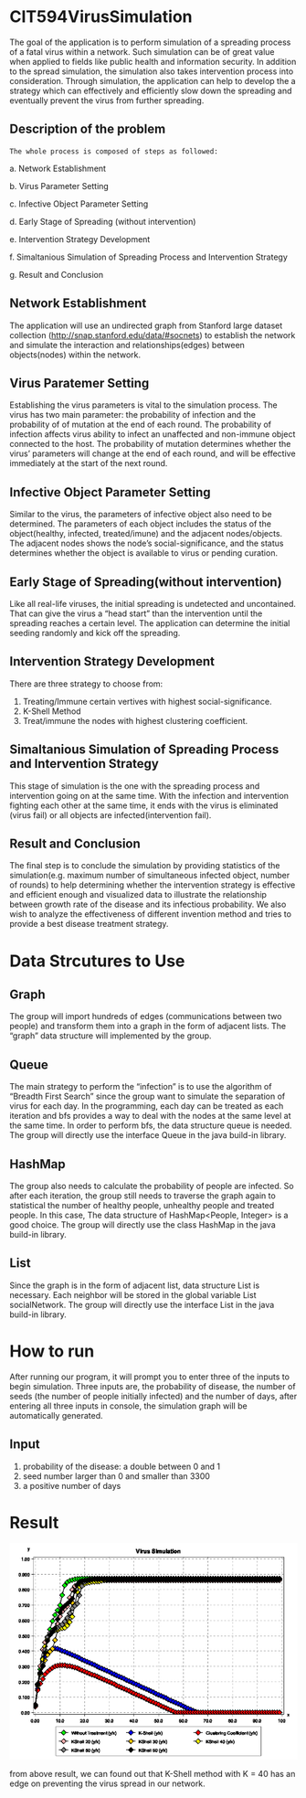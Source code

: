 # CIT594VirusSimulation

The goal of the application is to perform simulation of a spreading process of a fatal virus within a network.  Such simulation can be of great value when applied to fields like public health and information security.
In addition to the spread simulation, the simulation also takes intervention process into consideration. Through simulation, the application can help to develop the a strategy which can effectively and efficiently slow down the spreading and eventually prevent the virus from further spreading.

## Description of the problem
	The whole process is composed of steps as followed:
a.	Network Establishment

b.	Virus Parameter Setting

c.	Infective Object Parameter Setting

d.	Early Stage of Spreading (without intervention)

e.	Intervention Strategy Development

f.	Simaltanious Simulation of Spreading Process and Intervention Strategy

g.	Result and Conclusion

## Network Establishment
The application will use an undirected graph from Stanford large dataset collection (http://snap.stanford.edu/data/#socnets) to establish the network and simulate the interaction and relationships(edges) between objects(nodes) within the network.

## Virus Paratemer Setting
Establishing the virus parameters is vital to the simulation process. The virus has two main parameter: the probability of infection and the probability of of mutation at the end of each round. The probability of infection affects virus ability to infect an unaffected and non-immune object connected to the host. The probability of mutation determines whether the virus’ parameters will change at the end of each round, and will be effective immediately at the start of the next round.

## Infective Object Parameter Setting
Similar to the virus, the parameters of infective object also need to be determined. The parameters of each object includes the status of the object(healthy, infected, treated/imune) and the adjacent nodes/objects. The adjacent nodes shows the node’s social-significance, and the status determines whether the object is available to virus or pending curation.
## Early Stage of Spreading(without intervention)
Like all real-life viruses, the initial spreading is undetected and uncontained. That can give the virus a “head start” than the intervention until the spreading reaches a certain level. The application can determine the initial seeding randomly and kick off the spreading.
## Intervention Strategy Development
There are three strategy to choose from: 
1.	Treating/Immune certain vertives with highest social-significance.
2.	K-Shell Method
3.	Treat/immune the nodes with highest clustering coefficient.

## Simaltanious Simulation of Spreading Process and Intervention Strategy
This stage of simulation is the one with the spreading process and intervention going on at the same time. With the infection and intervention fighting each other at the same time, it ends with the virus is eliminated (virus fail) or all objects are infected(intervention fail).
## Result and  Conclusion
The final step is to conclude the simulation by providing statistics of the simulation(e.g. maximum number of simultaneous infected object, number of rounds) to help determining whether the intervention strategy is effective and efficient enough and visualized data to illustrate the relationship between growth rate of the disease and its infectious probability. We also wish to analyze the effectiveness of different invention method and tries to provide a best disease treatment strategy.

# Data Strcutures to Use
## Graph
The group will import hundreds of edges (communications between two people) and transform them into a graph in the form of adjacent lists. The “graph” data structure will implemented by the group. 
## Queue
The main strategy to perform the “infection” is to use the algorithm of “Breadth First Search” since the group want to simulate the separation of virus for each day. In the programming, each day can be treated as each iteration and bfs provides a way to deal with the nodes at the same level at the same time. In order to perform bfs, the data structure queue is needed. The group will directly use the interface Queue in the java build-in library.
## HashMap
The group also needs to calculate the probability of people are infected. So after each iteration, the group still needs to traverse the graph again to statistical the number of healthy people, unhealthy people and treated people. In this case, The data structure of HashMap<People, Integer> is a good choice. The group will directly use the class HashMap in the java build-in library.
## List 
Since the graph is in the form of adjacent list, data structure List is necessary. Each neighbor will be stored in the global variable List<People> socialNetwork. The group will directly use the interface List in the java build-in library.

# How to run

After running our program, it will prompt you to enter three of the inputs to begin simulation. 
Three inputs are, the probability of disease, the number of seeds (the number of people initially infected) and the number of days, after entering all three inputs in console, the simulation graph will be automatically generated. 

## Input
1. probability of the disease: a double between 0 and 1
2. seed number larger than 0 and smaller than 3300
3. a positive number of days

# Result

![alt text](https://github.com/wilsonwinhi/CIT594VirusSimulation/blob/master/virus_simulation.png)

from above result, we can found out that K-Shell method with K = 40 has an edge on preventing the virus spread in our network.
